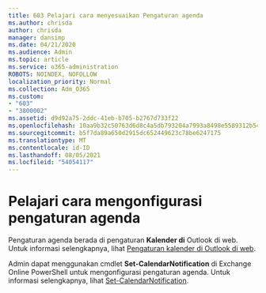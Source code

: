 ```yaml
---
title: 603 Pelajari cara menyesuaikan Pengaturan agenda
ms.author: chrisda
author: chrisda
manager: dansimp
ms.date: 04/21/2020
ms.audience: Admin
ms.topic: article
ms.service: o365-administration
ROBOTS: NOINDEX, NOFOLLOW
localization_priority: Normal
ms.collection: Adm_O365
ms.custom:
- "603"
- "3800002"
ms.assetid: d9d92a75-2ddc-41eb-b705-b2767d733f22
ms.openlocfilehash: 10aa9b32c50763d6d8c4a5db793204a7993a8498e5589312b54e2d02a14d7dcd
ms.sourcegitcommit: b5f7da89a650d2915dc652449623c78be6247175
ms.translationtype: MT
ms.contentlocale: id-ID
ms.lasthandoff: 08/05/2021
ms.locfileid: "54054117"
---
```

# <a name="learn-how-to-configure-agenda-settings"></a>Pelajari cara mengonfigurasi pengaturan agenda

Pengaturan agenda berada di pengaturan **Kalender di** Outlook di web. Untuk informasi selengkapnya, lihat [Pengaturan kalender di Outlook di web](https://support.office.com/article/12cba5a4-4f95-4d00-bfc3-b694aa67ac8f).

Admin dapat menggunakan cmdlet **Set-CalendarNotification** di Exchange Online PowerShell untuk mengonfigurasi pengaturan agenda. Untuk informasi selengkapnya, lihat [Set-CalendarNotification](https://technet.microsoft.com/library/dd351284).
